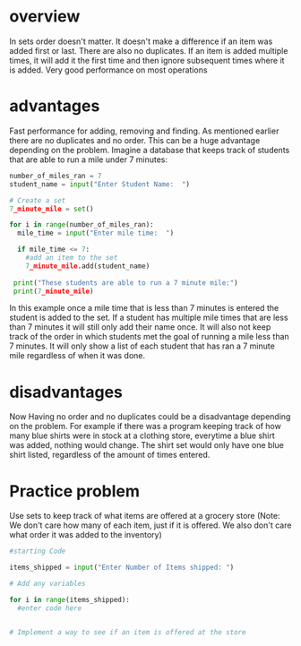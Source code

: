 # overview
In sets order doesn't matter. It doesn't make a difference if an item was added first or last. There are also no duplicates. If an item is added multiple times, it will add it the first time and then ignore subsequent times where it is added. Very good performance on most operations

# advantages
Fast performance for adding, removing and finding. As mentioned earlier there are no duplicates and no order. This can be a huge advantage depending on the problem. Imagine a database that keeps track of students that are able to run a mile under 7 minutes:

```python
number_of_miles_ran = 7
student_name = input("Enter Student Name:  ")

# Create a set
7_minute_mile = set()

for i in range(number_of_miles_ran):
  mile_time = input("Enter mile time:  ")

  if mile_time <= 7:
    #add an item to the set
    7_minute_mile.add(student_name)
 
 print("These students are able to run a 7 minute mile:")
 print(7_minute_mile)
```

In this example once a mile time that is less than 7 minutes is entered the student is added to the set. If a student has multiple mile times that are less than 7 minutes it will still only add their name once. It will also not keep track of the order in which students met the goal of running a mile less than 7 minutes. It will only show a list of each student that has ran a 7 minute mile regardless of when it was done.

# disadvantages
Now Having no order and no duplicates could be a disadvantage depending on the problem. For example if there was a program keeping track of how many blue shirts were in stock at a clothing store, everytime a blue shirt was added, nothing would change. The shirt set would only have one blue shirt listed, regardless of the amount of times entered.

# Practice problem
Use sets to keep track of what items are offered at a grocery store
(Note: We don't care how many of each item, just if it is offered. We also don't care what order it was added to the inventory)

```python
#starting Code

items_shipped = input("Enter Number of Items shipped: ")

# Add any variables

for i in range(items_shipped):
  #enter code here


# Implement a way to see if an item is offered at the store


```


